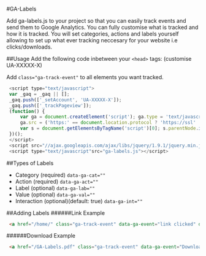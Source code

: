 #GA-Labels

Add ga-labels.js to your project so that you can easily track events and send them to Google Analytics. You can fully customise what is tracked and how it is tracked. You will set categories, actions and labels yourself allowing to set up what ever tracking neccesary for your website i.e clicks/downloads.

##Usage
Add the following code inbetween your `<head>` tags: (customise UA-XXXXX-X)

Add ``` class="ga-track-event" ``` to all elements you want tracked.
 ```javascript
  <script type="text/javascript">
  var _gaq = _gaq || [];
  _gaq.push(['_setAccount', 'UA-XXXXX-X']);
  _gaq.push(['_trackPageview']);
  (function() {
      var ga = document.createElement('script'); ga.type = 'text/javascript'; ga.async = true;
      ga.src = ('https:' == document.location.protocol ? 'https://ssl' : 'http://www') + '.google-analytics.com/ga.js';
      var s = document.getElementsByTagName('script')[0]; s.parentNode.insertBefore(ga, s);
  })();
  </script>
  <script src="//ajax.googleapis.com/ajax/libs/jquery/1.9.1/jquery.min.js" ></script>
  <script type="text/javascript"src="ga-labels.js"></script>
  ```
  
##Types of Labels
 * Category     (required) ``` data-ga-cat="" ```
 * Action       (required) ``` data-ga-act="" ```
 * Label        (optional) ``` data-ga-lab="" ```
 * Value        (optional) ``` data-ga-val="" ```
 * Interaction  (optional)(default: true) ``` data-ga-int="" ```
 
##Adding Labels
######Link Example
```html
 <a href="/home/" class="ga-track-event" data-ga-event="link clicked" data-ga-cat="home">Home</a> 
 ```
######Download Example
```html
 <a href="/GA-Labels.pdf" class="ga-track-event" data-ga-event="Download" data-ga-cat="GA-Labels PDF" data-ga-value="5" data-ga-int="false">Download PDF</a> 
```
 
